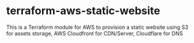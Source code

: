 # terraform-aws-static-website
This is a Terraform module for AWS to provision a static website using S3 for assets storage, AWS Cloudfront for CDN/Server, Cloudflare for DNS
